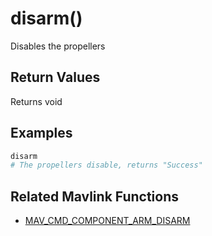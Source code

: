 # disarm()

Disables the propellers

## Return Values

Returns void

## Examples

```py
disarm
# The propellers disable, returns "Success"
```

## Related Mavlink Functions

- [MAV_CMD_COMPONENT_ARM_DISARM](https://mavlink.io/en/messages/common.html#MAV_CMD_COMPONENT_ARM_DISARM)
